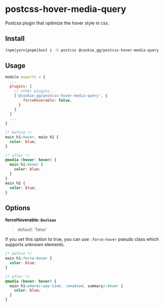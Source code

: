 # postcss-hover-media-query

Postcss plugin that optimize the hover style in css.

## Install

```bash
(npm|yarn|pnpm|bun) i -D postcss @cookie_gg/postcss-hover-media-query
```

## Usage

```js:postcss.config.js
module.exports = {
  ...
  plugins: [
    // other plugins...
    ['@cookie_gg/postcss-hover-media-query', {
        forceHoverable: false,
      }
    ]
  ]
  ...
}
```

```css:style.css
/* before */
main h1:hover, main h2 {
  color: blue;
}

/* after */
@media (hover: hover) {
  main h1:hover {
    color: blue;
  }
}
main h2 {
  color: blue;
}
```

## Options

**forceHoverable: `Boolean`**

> default: 'false'

If you set this option to true, you can use `:force-hover` pseudo class which supports unknown elements.

```css:style.css
/* before */
main h1:force-hover {
  color: blue;
}

/* after */
@media (hover: hover) {
  main h1:where(:any-link, :enabled, summary):hover {
    color: blue;
  }
}
```
